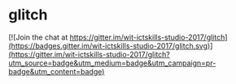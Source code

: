 # glitch

[![Join the chat at https://gitter.im/wit-ictskills-studio-2017/glitch](https://badges.gitter.im/wit-ictskills-studio-2017/glitch.svg)](https://gitter.im/wit-ictskills-studio-2017/glitch?utm_source=badge&utm_medium=badge&utm_campaign=pr-badge&utm_content=badge)
